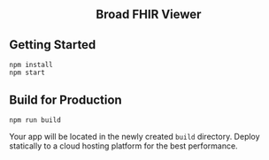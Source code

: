 <h2 align="center"><strong>Broad FHIR Viewer</strong></h2>

## Getting Started

```
npm install
npm start
```

## Build for Production

```
npm run build
```

Your app will be located in the newly created `build` directory. Deploy statically to a cloud hosting platform for the best performance.
